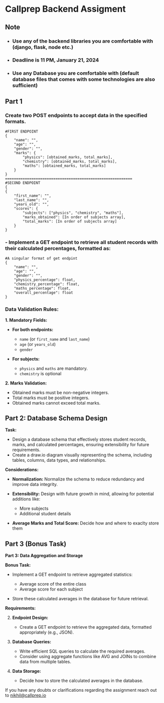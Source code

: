 
# Callprep Backend Assigment

## Note
- ### Use any of the backend libraries you are comfortable with (django, flask, node etc.)
- ### Deadline is 11 PM, January 21, 2024
- ### Use any Database you are comfortable with (default database files that comes with some technologies are also sufficient)

## Part 1
### Create two POST endpoints to accept data in the specified formats.
```
#FIRST ENDPOINT
{
    "name": "",
    "age": "",
    "gender": "",
    "marks": {
        "physics": [obtained_marks, total_marks],
        "chemistry": [obtained_marks, total_marks],
        "maths": [obtained_marks, total_marks]
    }
}
==========================================================
#SECOND ENDPOINT
{
{
    "first_name": "",
    "last_name": "",
    "years_old": "",
    "scores": {
        "subjects": ["physics", "chemistry", "maths"],
        "marks_obtained": [In order of subjects array],
        "total_marks": [In order of subjects array]
    }
}
```
### -   Implement a GET endpoint to retrieve all student records with their calculated percentages, formatted as:
```
#A singular format of get endpint
{
    "name": "",  
    "age": "", 
    "gender": "",
    "physics_percentage": float,
    "chemistry_percentage": float,
    "maths_percentage": float,
    "overall_percentage": float
}
```

### Data Validation Rules:
**1. Mandatory Fields:**
-   **For both endpoints:**
    -   `name` (or `first_name` and `last_name`)
    -   `age` (or `years_old`)
    -   `gender`
    
-   **For subjects:**
    -   `physics` and `maths` are mandatory.
    -   `chemistry` is optional
 
**2. Marks Validation:**

-   Obtained marks must be non-negative integers.
-   Total marks must be positive integers.
-   Obtained marks cannot exceed total marks.


## Part 2: Database Schema Design

**Task:**

-   Design a database schema that effectively stores student records, marks, and calculated percentages, ensuring extensibility for future requirements.
-   Create a draw.io diagram visually representing the schema, including tables, columns, data types, and relationships.

**Considerations:**

-   **Normalization:** Normalize the schema to reduce redundancy and improve data integrity.
-   **Extensibility:** Design with future growth in mind, allowing for potential additions like:
    
    -   More subjects
    -   Additional student details 
    
-   **Average Marks and Total Score:** Decide how and where to exaclty store them 

## Part 3 (Bonus Task)
**Part 3: Data Aggregation and Storage**

**Bonus Task:**

-   Implement a GET endpoint to retrieve aggregated statistics:
    
    -   Average score of the entire class
    -   Average score for each subject
    
-   Store these calculated averages in the database for future retrieval.

**Requirements:**

2.  **Endpoint Design:**
    
    -   Create a GET endpoint to retrieve the aggregated data, formatted appropriately (e.g., JSON).
    
4.  **Database Queries:**
    
    -   Write efficient SQL queries to calculate the required averages.
    -   Consider using aggregate functions like AVG and JOINs to combine data from multiple tables.
    
6.  **Data Storage:**
    
    -   Decide how to store the calculated averages in the database.



If you have any doubts or clarifications regarding the assignment reach out to   [nikhil@callprep.io](user@example.com)
